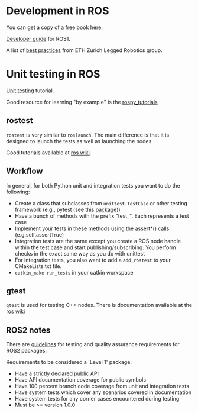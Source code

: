 # Development in ROS

You can get a copy of a free book [here](http://dijkstra.cs.ttu.ee/~Gert.Kanter/autosys/ROS_Robot_Programming_EN.pdf).

[Developer guide](http://wiki.ros.org/DevelopersGuide) for ROS1.

A list of [best practices](https://github.com/leggedrobotics/ros_best_practices/wiki) from ETH Zurich Legged Robotics group.

# Unit testing in ROS

[Unit testing](http://wiki.ros.org/action/show/Quality/Tutorials/UnitTesting?action=show&redirect=UnitTesting) tutorial.

Good resource for learning "by example" is the [rospy_tutorials](https://github.com/ros/ros_tutorials/tree/melodic-devel/rospy_tutorials)

## rostest

`rostest` is very similar to `roslaunch`. The main difference is that it is designed to launch the tests as well as launching the nodes.

Good tutorials available at [ros wiki](http://wiki.ros.org/rostest).

## Workflow
In general, for both Python unit and integration tests you want to do the following:

* Create a class that subclasses from `unittest.TestCase` or other testing framework (e.g., pytest (see this [package](https://github.com/machinekoder/ros_pytest)))
* Have a bunch of methods with the prefix "test_". Each represents a test case
* Implement your tests in these methods using the assert*() calls (e.g.self.assertTrue)
* Integration tests are the same except you create a ROS node handle within the test case and start publishing/subscribing. You perform checks in the exact same way as you do with unittest
* For integration tests, you also want to add a `add_rostest` to your CMakeLists.txt file.
* `catkin_make run_tests` in your catkin workspace

## gtest

`gtest` is used for testing C++ nodes. There is documentation available at the [ros wiki](http://wiki.ros.org/gtest)

## ROS2 notes

There are [guidelines](https://github.com/ros2/ros2/wiki/Developer-Guide#testing) for testing and quality assurance requirements for ROS2 packages.

Requirements to be considered a 'Level 1' package:

* Have a strictly declared public API
* Have API documentation coverage for public symbols
* Have 100 percent branch code coverage from unit and integration tests
* Have system tests which cover any scenarios covered in documentation
* Have system tests for any corner cases encountered during testing
* Must be >= version 1.0.0